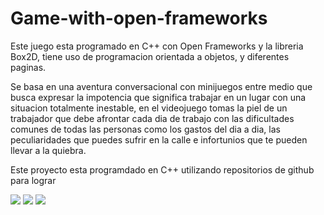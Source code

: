 # Game-with-open-frameworks
Este juego esta programado en C++ con Open Frameworks y la libreria Box2D, tiene uso de programacion orientada a objetos,
y diferentes paginas.

Se basa en una aventura conversacional con minijuegos entre medio que busca expresar la impotencia que significa trabajar
en un lugar con una situacion totalmente inestable, en el videojuego tomas la piel de un trabajador que debe afrontar 
cada dia de trabajo con las dificultades comunes de todas las personas como los gastos del dia a dia, las peculiaridades 
que puedes sufrir en la calle e infortunios que te pueden llevar a la quiebra.

Este proyecto esta programdado en C++ utilizando repositorios de github para lograr 

![](https://i.pinimg.com/564x/93/6c/56/936c56553b23a1f0b66a00b2cd2a703b.jpg)
![](https://i.pinimg.com/originals/68/f9/97/68f9971047812368395024e06551e671.png)
![](https://i.pinimg.com/originals/67/ee/ae/67eeaeb7119ca1df6c27e612ce1a7dc5.png)
